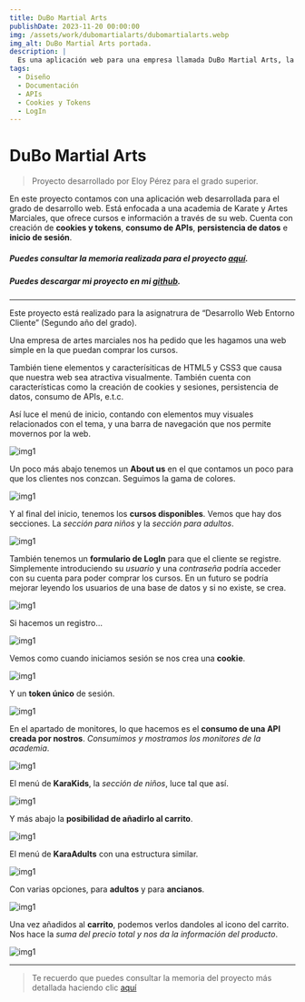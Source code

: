 ```yaml
---
title: DuBo Martial Arts
publishDate: 2023-11-20 00:00:00
img: /assets/work/dubomartialarts/dubomartialarts.webp
img_alt: DuBo Martial Arts portada.
description: |
  Es una aplicación web para una empresa llamada DuBo Martial Arts, la cual quiere ofrecer sus cursos de manera online. El cliente puede ver partes de la web sin iniciar sesión, y otras requerirán que la sesión esté iniciada. Se crean cookies, tokens, se consume una API custom (api propia) y cuenta con un carrito de compra para los cursos añadidos.
tags:
  - Diseño
  - Documentación
  - APIs
  - Cookies y Tokens
  - LogIn
---
```


# DuBo Martial Arts
> Proyecto desarrollado por Eloy Pérez para el grado superior.

En este proyecto contamos con una aplicación web desarrollada para el grado de desarrollo web.
Está enfocada a una academia de Karate y Artes Marciales, que ofrece cursos e información a través de su web. Cuenta con creación de **cookies y tokens**, **consumo de APIs**, **persistencia de datos** e **inicio de sesión**.

##### Puedes consultar la memoria realizada para el proyecto [aquí](/assets/work/dubomartialarts/DuBoMartialArtsMemoria.pdf).

##### Puedes descargar mi proyecto en mi <a href="https://github.com/eloypgweb/DuBoMartialArts">github</a>.

<hr>

Este proyecto está realizado para la asignatrura de “Desarrollo Web Entorno Cliente” (Segundo año del grado).

Una empresa de artes marciales nos ha pedido que les hagamos una web simple en la que puedan comprar los cursos.

También tiene elementos y caracterísiticas de HTML5 y CSS3 que causa que nuestra web sea atractiva visualmente. También cuenta con características como la creación de cookies y sesiones, persistencia de datos, consumo de APIs, e.t.c.

Así luce el menú de inicio, contando con elementos muy visuales relacionados con el tema, y una barra de navegación que nos permite movernos por la web.

![img1](/assets/work/dubomartialarts/dubo1.webp)

Un poco más abajo tenemos un **About us** en el que contamos un poco para que los clientes nos conzcan. Seguimos la gama de colores.

![img1](/assets/work/dubomartialarts/dubo2.webp)

Y al final del inicio, tenemos los **cursos disponibles**. Vemos que hay dos secciones. La *sección para niños* y la *sección para adultos*.

![img1](/assets/work/dubomartialarts/dubo3.webp)

También tenemos un **formulario de LogIn** para que el cliente se registre. Simplemente introduciendo su *usuario* y una *contraseña* podría acceder con su cuenta para poder comprar los cursos. En un futuro se podría mejorar leyendo los usuarios de una base de datos y si no existe, se crea.

![img1](/assets/work/dubomartialarts/dubo4.webp)

Si hacemos un registro…

![img1](/assets/work/dubomartialarts/dubo5.webp)

Vemos como cuando iniciamos sesión se nos crea una **cookie**.

![img1](/assets/work/dubomartialarts/dubo6.webp)

Y un **token único** de sesión.

![img1](/assets/work/dubomartialarts/dubo7.webp)

En el apartado de monitores, lo que hacemos es el **consumo de una API creada por nostros**. *Consumimos y mostramos los monitores de la academia*.

![img1](/assets/work/dubomartialarts/dubo8.webp)

El menú de **KaraKids**, la *sección de niños*, luce tal que así.

![img1](/assets/work/dubomartialarts/dubo9.webp)

Y más abajo la **posibilidad de añadirlo al carrito**.

![img1](/assets/work/dubomartialarts/dubo10.webp)

El menú de **KaraAdults** con una estructura similar.

![img1](/assets/work/dubomartialarts/dubo11.webp)

Con varias opciones, para **adultos** y para **ancianos**.

![img1](/assets/work/dubomartialarts/dubo12.webp)

Una vez añadidos al **carrito**, podemos verlos dandoles al icono del carrito. Nos hace la *suma del precio total y nos da la información del producto*.

![img1](/assets/work/dubomartialarts/dubo13.webp)

<hr>

> Te recuerdo que puedes consultar la memoria del proyecto más detallada haciendo clic [aquí](/assets/work/dubomartialarts/DuBoMartialArtsMemoria.pdf)